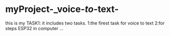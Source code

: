 # myProject-_voice-_to_-text-
this is my TASK1: it includes two tasks.
1:the firest task for voice to text 
2:for steps ESP32 in computer ...
